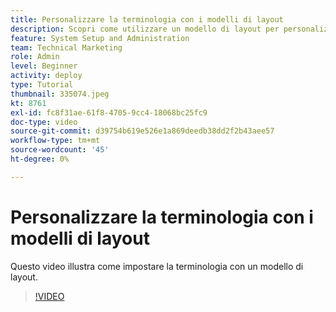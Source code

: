 ```yaml
---
title: Personalizzare la terminologia con i modelli di layout
description: Scopri come utilizzare un modello di layout per personalizzare la terminologia visualizzata nell’interfaccia utente per attività, progetti e altri elementi.
feature: System Setup and Administration
team: Technical Marketing
role: Admin
level: Beginner
activity: deploy
type: Tutorial
thumbnail: 335074.jpeg
kt: 8761
exl-id: fc8f31ae-61f8-4705-9cc4-18068bc25fc9
doc-type: video
source-git-commit: d39754b619e526e1a869deedb38dd2f2b43aee57
workflow-type: tm+mt
source-wordcount: '45'
ht-degree: 0%

---
```


# Personalizzare la terminologia con i modelli di layout

Questo video illustra come impostare la terminologia con un modello di layout.

>[!VIDEO](https://video.tv.adobe.com/v/335074/?quality=12)
